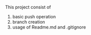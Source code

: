 This project consist of 
1. basic push operation
2. branch creation
3. usage of Readme.md and .gitignore 
